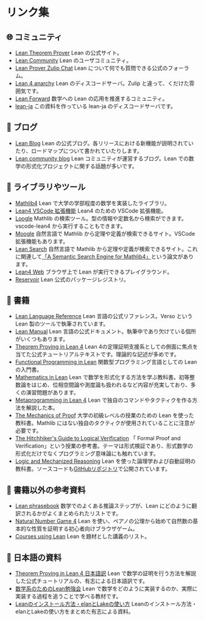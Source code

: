 # リンク集

## 🌐 コミュニティ

* [Lean Theorem Prover](https://leanprover.github.io/) Lean の公式サイト。
* [Lean Community](https://leanprover-community.github.io/) Lean のユーザコミュニティ。
* [Lean Prover Zulip Chat](https://leanprover.zulipchat.com/) Lean について何でも質問できる公式のフォーラム。
* [Lean 4 anarchy](https://discord.com/invite/WZ9bs9UCvx) Lean のディスコードサーバ。Zulip と違って、くだけた雰囲気です。
* [Lean Forward](https://lean-forward.github.io/) 数学への Lean の応用を推進するコミュニティ。
* [lean-ja](https://discord.gg/p32ZfnVawh) この資料を作っている lean-ja のディスコードサーバです。

## 📰 ブログ

* [Lean Blog](https://lean-lang.org/blog/) Lean の公式ブログ。各リリースにおける新機能が説明されていたり、ロードマップについて書かれていたりします。
* [Lean community blog](https://leanprover-community.github.io/blog/) Lean コミュニティが運営するブログ。Lean での数学の形式化プロジェクトに関する話題が多いです。

## 🧰 ライブラリやツール

* [Mathlib4](https://github.com/leanprover-community/mathlib4) Lean で大学の学部程度の数学を実装したライブラリ。
* [Lean4 VSCode 拡張機能](https://github.com/leanprover/vscode-lean4) Lean4 のための VSCode 拡張機能。
* [Loogle](https://loogle.lean-lang.org/) Mathlib の検索ツール。型の情報や定数名から検索ができます。vscode-lean4 から実行することもできます。
* [Moogle](https://www.moogle.ai/) 自然言語で Mathlib から定理や定義が検索できるサイト。VSCode 拡張機能もあります。
* [Lean Search](https://leansearch.net/) 自然言語で Mathlib から定理や定義が検索できるサイト。これに関連して[「A Semantic Search Engine for Mathlib4」](https://www.semanticscholar.org/paper/A-Semantic-Search-Engine-for-Mathlib4-Gao-Ju/da6bf364987a605843d56b19f9d0b1546b192c5f?utm_source=direct_link)という論文があります。
* [Lean4 Web](https://live.lean-lang.org/) ブラウザ上で Lean が実行できるプレイグラウンド。
* [Reservoir](https://reservoir.lean-lang.org/) Lean 公式のパッケージレジストリ。

## 📖 書籍

* [Lean Language Reference](https://lean-lang.org/doc/reference/latest/) Lean 言語の公式リファレンス。Verso という Lean 製のツールで執筆されています。
* [Lean Manual](https://lean-lang.org/lean4/doc/) Lean 言語の公式ドキュメント。執筆中であり欠けている個所がいくつもあります。
* [Theorem Proving in Lean 4](https://leanprover.github.io/theorem_proving_in_lean4) Lean 4の定理証明支援系としての側面に焦点を当てた公式チュートリアルテキストです。理論的な記述が多めです。
* [Functional Programming in Lean](https://leanprover.github.io/functional_programming_in_lean/) 関数型プログラミング言語としての Lean の入門書。
* [Mathematics in Lean](https://leanprover-community.github.io/mathematics_in_lean/) Lean で数学を形式化する方法を学ぶ教科書。初等整数論をはじめ、位相空間論や測度論も扱われるなど内容が充実しており、多くの演習問題があります。
* [Metaprogramming in Lean 4](https://leanprover-community.github.io/lean4-metaprogramming-book/) Lean で独自のコマンドやタクティクを作る方法を解説した本。
* [The Mechanics of Proof](https://hrmacbeth.github.io/math2001/) 大学の初級レベルの授業のための Lean を使った教科書。Mathlib にはない独自のタクティクが使用されていることに注意が必要です。
* [The Hitchhiker's Guide to Logical Verification](https://github.com/blanchette/interactive_theorem_proving_2024) 「	Formal Proof and Verification」という授業の参考書。テーマは形式検証であり、形式数学の形式化だけでなくプログラミング意味論にも触れています。
* [Logic and Mechanized Reasoning](https://avigad.github.io/lamr/) Lean を使った論理学および自動証明の教科書。ソースコードも[GitHubリポジトリ](https://github.com/avigad/lamr)で公開されています。

## 📝 書籍以外の参考資料

* [Lean phrasebook](https://docs.google.com/spreadsheets/d/1Gsn5al4hlpNc_xKoXdU6XGmMyLiX4q-LFesFVsMlANo/edit#gid=0) 数学でのよくある推論ステップが、Lean にどのように翻訳されるかがよくまとめられたリストです。
* [Natural Number Game 4](https://adam.math.hhu.de/#/g/leanprover-community/NNG4) Lean を使い、ペアノの公理から始めて自然数の基本的な性質を証明する初心者向けブラウザゲーム。
* [Courses using Lean](https://leanprover-community.github.io/teaching/courses.html) Lean を題材とした講義のリスト。

## 🗾 日本語の資料

* [Theorem Proving in Lean 4 日本語訳](https://aconite-ac.github.io/theorem_proving_in_lean4_ja/) Lean で数学の証明を行う方法を解説した公式チュートリアルの、有志による日本語訳です。
* [数学系のためのLean勉強会](https://github.com/yuma-mizuno/lean-math-workshop) Lean で数学をどのように実装するのか、実際に実装する過程を追うことで学べる教材です。
* [Leanのインストール方法・elanとLakeの使い方](https://aconite-ac.github.io/how_to_install_lean/) Leanのインストール方法・elanとLakeの使い方をまとめた有志による資料。
